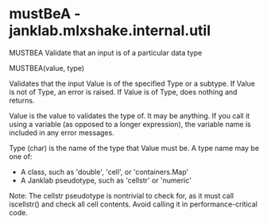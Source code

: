# mustBeA - janklab.mlxshake.internal.util

MUSTBEA Validate that an input is of a particular data type

MUSTBEA(value, type)

Validates that the input Value is of the specified Type or a
subtype. If Value is not of Type, an error is raised. If Value is
of Type, does nothing and returns.

Value is the value to validates the type of. It may be anything. If
you call it using a variable (as opposed to a longer expression),
the variable name is included in any error messages.

Type (char) is the name of the type that Value must be. A type
name may be one of:
  * A class, such as 'double', 'cell', or 'containers.Map'
  * A Janklab pseudotype, such as 'cellstr' or 'numeric'

Note: The cellstr pseudotype is nontrivial to check for, as it
must call iscellstr() and check all cell contents. Avoid calling it in
performance-critical code.



